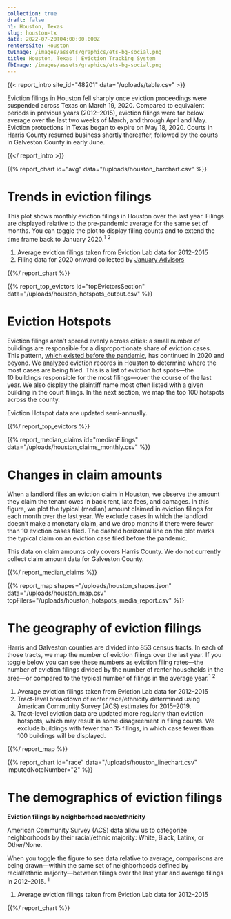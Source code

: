 ```yaml
---
collection: true
draft: false
h1: Houston, Texas
slug: houston-tx
date: 2022-07-20T04:00:00.000Z
rentersSite: Houston
twImage: /images/assets/graphics/ets-bg-social.png
title: Houston, Texas | Eviction Tracking System
fbImage: /images/assets/graphics/ets-bg-social.png
---
```

{{< report_intro site_id="48201" data="/uploads/table.csv" >}}

Eviction filings in Houston fell sharply once eviction proceedings were suspended across Texas on March 19, 2020. Compared to equivalent periods in previous years (2012–2015), eviction filings were far below average over the last two weeks of March, and through April and May. Eviction protections in Texas began to expire on May 18, 2020. Courts in Harris County resumed business shortly thereafter, followed by the courts in Galveston County in early June.

{{</ report_intro >}}


{{% report_chart id="avg" data="/uploads/houston_barchart.csv" %}}





# Trends in eviction filings

This plot shows monthly eviction filings in Houston over the last year. Filings are displayed relative to the pre-pandemic average for the same set of months. You can toggle the plot to display filing counts and to extend the time frame back to January 2020.<sup>1</sup> <sup>2</sup>

1. Average eviction filings taken from Eviction Lab data for 2012–2015
2. Filing data for 2020 onward collected by [January Advisors](https://www.januaryadvisors.com/)





{{%/ report_chart %}}



{{% report_top_evictors id="topEvictorsSection" data="/uploads/houston_hotspots_output.csv" %}}

# Eviction Hotspots

Eviction filings aren’t spread evenly across cities: a small number of buildings are responsible for a disproportionate share of eviction cases. This pattern, [which existed before the pandemic](https://evictionlab.org/top-evicting-landlords-drive-us-eviction-crisis/), has continued in 2020 and beyond. We analyzed eviction records in Houston to determine where the most cases are being filed. This is a list of eviction hot spots—the 10 buildings responsible for the most filings—over the course of the last year. We also display the plaintiff name most often listed with a given building in the court filings. In the next section, we map the top 100 hotspots across the county.

Eviction Hotspot data are updated semi-annually.

{{%/ report_top_evictors %}}



{{% report_median_claims id="medianFilings" data="/uploads/houston_claims_monthly.csv" %}}










# Changes in claim amounts

When a landlord files an eviction claim in Houston, we observe the amount they claim the tenant owes in back rent, late fees, and damages. In this figure, we plot the typical (median) amount claimed in eviction filings for each month over the last year. We exclude cases in which the landlord doesn’t make a monetary claim, and we drop months if there were fewer than 10 eviction cases filed. The dashed horizontal line on the plot marks the typical claim on an eviction case filed before the pandemic.

This data on claim amounts only covers Harris County. We do not currently collect claim amount data for Galveston County.










{{%/ report_median_claims %}}


{{% report_map shapes="/uploads/houston_shapes.json" data="/uploads/houston_map.csv" topFilers="/uploads/houston_hotspots_media_report.csv" %}}

# The geography of eviction filings

Harris and Galveston counties are divided into 853 census tracts. In each of those tracts, we map the number of eviction filings over the last year. If you toggle below you can see these numbers as eviction filing rates—the number of eviction filings divided by the number of renter households in the area—or compared to the typical number of filings in the average year.<sup>1</sup> <sup>2</sup>

1. Average eviction filings taken from Eviction Lab data for 2012–2015
2. Tract-level breakdown of renter race/ethnicity determined using American Community Survey (ACS) estimates for 2015–2019.
3. Tract-level eviction data are updated more regularly than eviction hotspots, which may result in some disagreement in filing counts. We exclude buildings with fewer than 15 filings, in which case fewer than 100 buildings will be displayed. 

{{%/ report_map %}}

{{% report_chart id="race" data="/uploads/houston_linechart.csv" imputedNoteNumber="2" %}}

# The demographics of eviction filings

**Eviction filings by neighborhood race/ethnicity**

American Community Survey (ACS) data allow us to categorize neighborhoods by their racial/ethnic majority: White, Black, Latinx, or Other/None. 

When you toggle the figure to see data relative to average, comparisons are being drawn—within the same set of neighborhoods defined by racial/ethnic majority—between filings over the last year and average filings in 2012–2015. <sup>1</sup>

1. Average eviction filings taken from Eviction Lab data for 2012–2015

{{%/ report_chart %}}